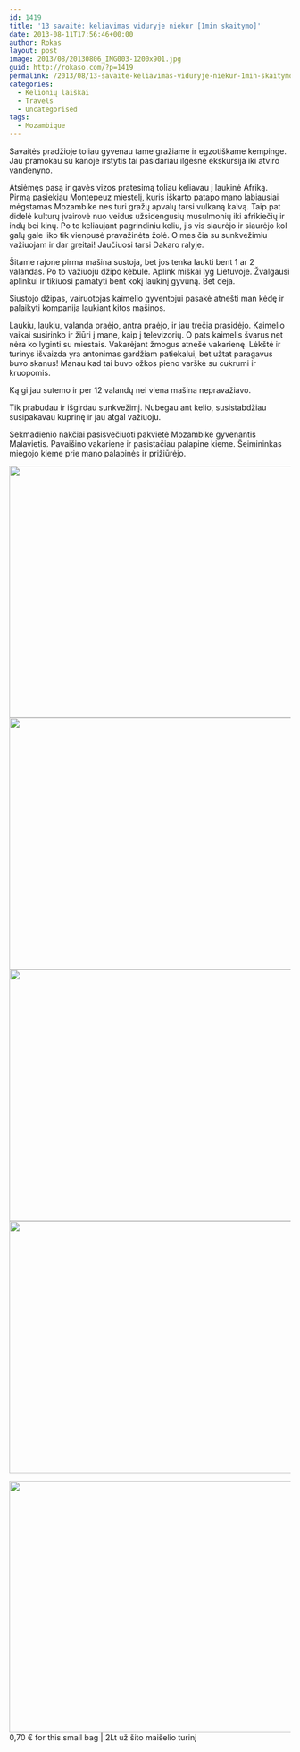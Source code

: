```yaml
---
id: 1419
title: '13 savaitė: keliavimas viduryje niekur [1min skaitymo]'
date: 2013-08-11T17:56:46+00:00
author: Rokas
layout: post
image: 2013/08/20130806_IMG003-1200x901.jpg
guid: http://rokaso.com/?p=1419
permalink: /2013/08/13-savaite-keliavimas-viduryje-niekur-1min-skaitymo/
categories:
  - Kelionių laiškai
  - Travels
  - Uncategorised
tags:
  - Mozambique
---
```

Savaitės pradžioje toliau gyvenau tame gražiame ir egzotiškame kempinge. Jau pramokau su kanoje irstytis tai pasidariau ilgesnė ekskursija iki atviro vandenyno.

Atsiėmęs pasą ir gavės vizos pratesimą toliau keliavau į laukinė Afriką. Pirmą pasiekiau Montepeuz miestelį, kuris iškarto patapo mano labiausiai mėgstamas Mozambike nes turi gražų apvalų tarsi vulkaną kalvą. Taip pat didelė kulturų įvairovė nuo veidus užsidengusių musulmonių iki afrikiečių ir indų bei kinų. Po to keliaujant pagrindiniu keliu, jis vis siaurėjo ir siaurėjo kol galų gale liko tik vienpusė pravažinėta žolė. O mes čia su sunkvežimiu važiuojam ir dar greitai! Jaučiuosi tarsi Dakaro ralyje.

Šitame rajone pirma mašina sustoja, bet jos tenka laukti bent 1 ar 2 valandas. Po to važiuoju džipo kėbule. Aplink miškai lyg Lietuvoje. Žvalgausi aplinkui ir tikiuosi pamatyti bent kokį laukinį gyvūną. Bet deja.

Siustojo džipas, vairuotojas kaimelio gyventojui pasakė atnešti man kėdę ir palaikyti kompanija laukiant kitos mašinos.

Laukiu, laukiu, valanda praėjo, antra praėjo, ir jau trečia prasidėjo. Kaimelio vaikai susirinko ir žiūri į mane, kaip į televizorių. O pats kaimelis švarus net nėra ko lyginti su miestais. Vakarėjant žmogus atnešė vakarienę. Lėkštė ir turinys išvaizda yra antonimas gardžiam patiekalui, bet užtat paragavus buvo skanus! Manau kad tai buvo ožkos pieno varškė su cukrumi ir kruopomis.

Ką gi jau sutemo ir per 12 valandų nei viena mašina nepravažiavo.

Tik prabudau ir išgirdau sunkvežimį. Nubėgau ant kelio, susistabdžiau susipakavau kuprinę ir jau atgal važiuoju.

Sekmadienio nakčiai pasisvečiuoti pakvietė Mozambike gyvenantis Malavietis. Pavaišino vakariene ir pasistačiau palapine kieme. Šeimininkas miegojo kieme prie mano palapinės ir prižiūrėjo.

[<img class="alignnone size-medium wp-image-1527" src="https://images.rokaso.com/2013/08/20130806_IMG003-600x450.jpg" alt="" width="600" height="450" srcset="2013/08/20130806_IMG003-600x450.jpg 600w, 2013/08/20130806_IMG003-800x600.jpg 800w, 2013/08/20130806_IMG003-370x278.jpg 370w, 2013/08/20130806_IMG003-1040x781.jpg 1040w, 2013/08/20130806_IMG003-768x576.jpg 768w, 2013/08/20130806_IMG003-1200x901.jpg 1200w" sizes="(max-width: 600px) 100vw, 600px" />](2013/08/20130806_IMG003.jpg) 
[<img class="alignnone size-medium wp-image-1528" src="https://images.rokaso.com/2013/08/20130808_IMG007-600x450.jpg" alt="" width="600" height="450" srcset="2013/08/20130808_IMG007-600x450.jpg 600w, 2013/08/20130808_IMG007-800x600.jpg 800w, 2013/08/20130808_IMG007-370x278.jpg 370w, 2013/08/20130808_IMG007-1040x781.jpg 1040w, 2013/08/20130808_IMG007-768x576.jpg 768w, 2013/08/20130808_IMG007-1200x901.jpg 1200w" sizes="(max-width: 600px) 100vw, 600px" />](2013/08/20130808_IMG007.jpg) 
[<img class="alignnone size-medium wp-image-1529" src="https://images.rokaso.com/2013/08/20130809_IMG009-600x450.jpg" alt="" width="600" height="450" srcset="2013/08/20130809_IMG009-600x450.jpg 600w, 2013/08/20130809_IMG009-800x600.jpg 800w, 2013/08/20130809_IMG009-370x278.jpg 370w, 2013/08/20130809_IMG009-1040x781.jpg 1040w, 2013/08/20130809_IMG009-768x576.jpg 768w, 2013/08/20130809_IMG009-1200x901.jpg 1200w" sizes="(max-width: 600px) 100vw, 600px" />](2013/08/20130809_IMG009.jpg) 
[<img class="alignnone size-medium wp-image-1530" src="https://images.rokaso.com/2013/08/20130811_IMG002-600x450.jpg" alt="" width="600" height="450" srcset="2013/08/20130811_IMG002-600x450.jpg 600w, 2013/08/20130811_IMG002-800x600.jpg 800w, 2013/08/20130811_IMG002-370x278.jpg 370w, 2013/08/20130811_IMG002-1040x781.jpg 1040w, 2013/08/20130811_IMG002-768x576.jpg 768w, 2013/08/20130811_IMG002-1200x901.jpg 1200w" sizes="(max-width: 600px) 100vw, 600px" />](2013/08/20130811_IMG002.jpg)

[<img class="size-medium wp-image-1531" src="https://images.rokaso.com/2013/08/20130811_IMG005-600x450.jpg" alt="" width="600" height="450" srcset="2013/08/20130811_IMG005-600x450.jpg 600w, 2013/08/20130811_IMG005-800x600.jpg 800w, 2013/08/20130811_IMG005-370x278.jpg 370w, 2013/08/20130811_IMG005-1040x781.jpg 1040w, 2013/08/20130811_IMG005-768x576.jpg 768w, 2013/08/20130811_IMG005-1200x901.jpg 1200w" sizes="(max-width: 600px) 100vw, 600px" />](2013/08/20130811_IMG005.jpg)
0,70 € for this small bag | 2Lt už šito maišelio turinį
